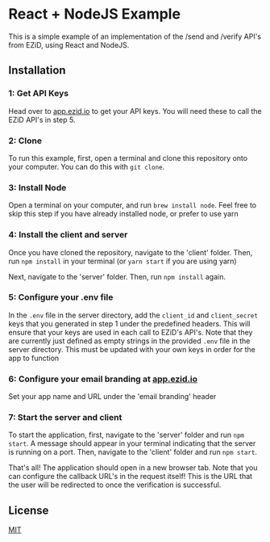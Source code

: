 # React + NodeJS Example

This is a simple example of an implementation of the /send and /verify API's from EZiD, using React and NodeJS. 

## Installation

### 1: Get API Keys
Head over to [app.ezid.io](https://app.ezid.io) to get your API keys. You will need these to call the EZiD API's in step 5.

### 2: Clone
To run this example, first, open a terminal and clone this repository onto your computer. You can do this with ```git clone```. 

### 3: Install Node
Open a terminal on your computer, and run ```brew install node```. Feel free to skip this step if you have already installed node, or prefer to use yarn

### 4: Install the client and server
Once you have cloned the repository, navigate to the 'client' folder. Then, run ```npm install``` in your terminal (or ```yarn start``` if you are using yarn)

Next, navigate to the 'server' folder. Then, run ```npm install``` again. 

### 5: Configure your .env file
In the ```.env``` file in the server directory, add the ```client_id``` and ```client_secret``` keys that you generated in step 1 under the predefined headers. This will ensure that your keys are used in each call to EZiD's API's. Note that they are currently just defined as empty strings in the provided ```.env``` file in the server directory. This must be updated with your own keys in order for the app to function

### 6: Configure your email branding at [app.ezid.io](https://app.ezid.io)
Set your app name and URL under the 'email branding' header 

### 7: Start the server and client
To start the application, first, navigate to the 'server' folder and run ```npm start```. A message should appear in your terminal indicating that the server is running on a port. Then, navigate to the 'client' folder and run ```npm start```. 

That's all! The application should open in a new browser tab. Note that you can configure the callback URL's in the request itself! This is the URL that the user will be redirected to once the verification is successful.

## License
[MIT](https://choosealicense.com/licenses/mit/)


